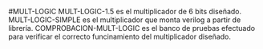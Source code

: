 #MULT-LOGIC
MULT-LOGIC-1.5 es el multiplicador de 6 bits diseñado.
MULT-LOGIC-SIMPLE es el multiplicador que monta verilog a partir de librería.
COMPROBACION-MULT-LOGIC es el banco de pruebas efectuado para verificar el correcto funcinamiento del multiplicador diseñado.

